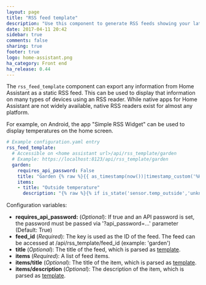 ```yaml
---
layout: page
title: "RSS feed template"
description: "Use this component to generate RSS feeds showing your latest data."
date: 2017-04-11 20:42
sidebar: true
comments: false
sharing: true
footer: true
logo: home-assistant.png
ha_category: Front end
ha_release: 0.44
---
```


The `rss_feed_template` component can export any information from Home Assistant as a static RSS feed. This can be used to display that information on many types of devices using an RSS reader. While native apps for Home Assistant are not widely available, native RSS readers exist for almost any platform.

For example, on Android, the app "Simple RSS Widget" can be used to display temperatures on the home screen.

```yaml
# Example configuration.yaml entry
rss_feed_template:
  # Accessible on <home assistant url>/api/rss_template/garden
  # Example: https://localhost:8123/api/rss_template/garden
  garden:
    requires_api_password: False
    title: "Garden {% raw %}{{ as_timestamp(now())|timestamp_custom('%H:%M', True) }}{% endraw %}"
    items:
    - title: "Outside temperature"
      description: "{% raw %}{% if is_state('sensor.temp_outside','unknown') %}---{% else %}{{states.sensor.temp_outside.state}} °C{% endif %}{% endraw %}"
```

Configuration variables:

- **requires_api_password:** (*Optional*): If true and an API password is set, the password must be passed via '?api_password=...' parameter (Default: True)
- **feed_id** (*Required*): The key is used as the ID of the feed. The feed can be accessed at /api/rss_template/feed_id (example: 'garden')
- **title** (*Optional*): The title of the feed, which is parsed as [template](/topics/templating/).
- **items** (*Required*): A list of feed items.
- **items/title** (*Optional*): The title of the item, which is parsed as [template](/topics/templating/).
- **items/description** (*Optional*): The description of the item, which is parsed as [template](/topics/templating/).

